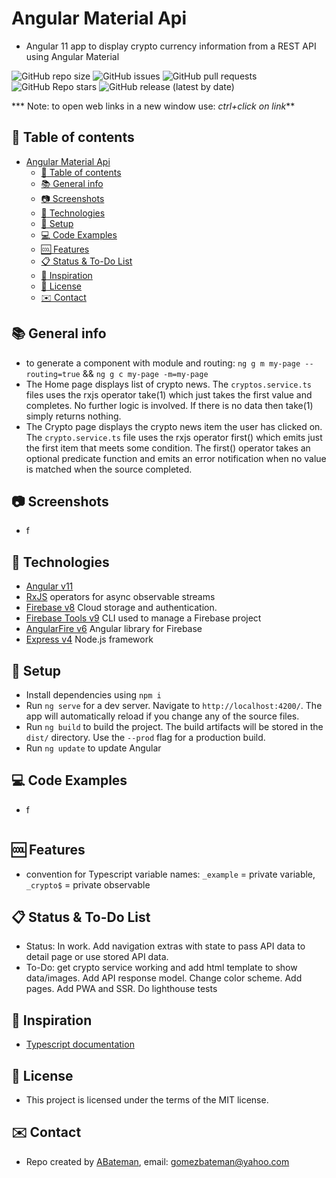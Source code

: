 # Angular Material Api

* Angular 11 app to display crypto currency information from a REST API using Angular Material

![GitHub repo size](https://img.shields.io/github/repo-size/AndrewJBateman/angular-material-api?style=for-the-badge)
![GitHub issues](https://img.shields.io/github/issues/AndrewJBateman/angular-material-api?style=for-the-badge)
![GitHub pull requests](https://img.shields.io/github/issues-pr/AndrewJBateman/angular-material-api?style=for-the-badge)
![GitHub Repo stars](https://img.shields.io/github/stars/AndrewJBateman/angular-material-api?style=for-the-badge)
![GitHub release (latest by date)](https://img.shields.io/github/v/release/AndrewJBateman/angular-material-api?style=for-the-badge)

*** Note: to open web links in a new window use: _ctrl+click on link_**

## :page_facing_up: Table of contents

* [Angular Material Api](#angular-material-api)
  * [:page_facing_up: Table of contents](#page_facing_up-table-of-contents)
  * [:books: General info](#books-general-info)
  * [:camera: Screenshots](#camera-screenshots)
  * [:signal_strength: Technologies](#signal_strength-technologies)
  * [:floppy_disk: Setup](#floppy_disk-setup)
  * [:computer: Code Examples](#computer-code-examples)
  * [:cool: Features](#cool-features)
  * [:clipboard: Status & To-Do List](#clipboard-status--to-do-list)
  * [:clap: Inspiration](#clap-inspiration)
  * [:file_folder: License](#file_folder-license)
  * [:envelope: Contact](#envelope-contact)

## :books: General info

* to generate a component with module and routing: `ng g m my-page --routing=true` && `ng g c my-page -m=my-page`
* The Home page displays list of crypto news. The `cryptos.service.ts` files uses the rxjs operator take(1) which just takes the first value and completes. No further logic is involved. If there is no data then take(1) simply returns nothing.
* The Crypto page displays the crypto news item the user has clicked on. The `crypto.service.ts` file uses the rxjs operator first() which emits just the first item that meets some condition. The first() operator takes an optional predicate function and emits an error notification when no value is matched when the source completed.

## :camera: Screenshots

* f

## :signal_strength: Technologies

* [Angular v11](https://angular.io/)
* [RxJS](http://reactivex.io/) operators for async observable streams
* [Firebase v8](https://firebase.google.com) Cloud storage and authentication.
* [Firebase Tools v9](https://www.npmjs.com/package/firebase-tools) CLI used to manage a Firebase project
* [AngularFire v6](https://www.npmjs.com/package/@angular/fire) Angular library for Firebase
* [Express v4](https://www.npmjs.com/package/express) Node.js framework

## :floppy_disk: Setup

* Install dependencies using `npm i`
* Run `ng serve` for a dev server. Navigate to `http://localhost:4200/`. The app will automatically reload if you change any of the source files.
* Run `ng build` to build the project. The build artifacts will be stored in the `dist/` directory. Use the `--prod` flag for a production build.
* Run `ng update` to update Angular

## :computer: Code Examples

* f

```typescript

```

## :cool: Features

* convention for Typescript variable names: `_example` = private variable, `_crypto$` = private observable

## :clipboard: Status & To-Do List

* Status: In work. Add navigation extras with state to pass API data to detail page or use stored API data.
* To-Do: get crypto service working and add html template to show data/images. Add API response model. Change color scheme. Add pages. Add PWA and SSR. Do lighthouse tests

## :clap: Inspiration

* [Typescript documentation](https://www.typescriptlang.org/docs/)

## :file_folder: License

* This project is licensed under the terms of the MIT license.

## :envelope: Contact

* Repo created by [ABateman](https://github.com/AndrewJBateman), email: gomezbateman@yahoo.com
